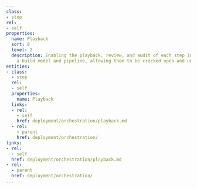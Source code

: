 ```yaml
---
class:
- stop
rel:
- self
properties:
  name: Playback
  sort: 8
  level: 2
  description: Enabling the playback, review, and audit of each step involved with
    a build model and pipeline, allowing them to be cracked open and understood.
entities:
- class:
  - stop
  rel:
  - self
  properties:
    name: Playback
  links:
  - rel:
    - self
    href: deployment/orchestration/playback.md
  - rel:
    - parent
    href: deployment/orchestration/
links:
- rel:
  - self
  href: deployment/orchestration/playback.md
- rel:
  - parent
  href: deployment/orchestration/
...
```

